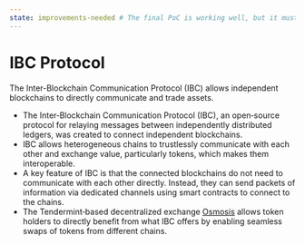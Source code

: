 ```yaml
---
state: improvements-needed # The final PoC is working well, but it must evolve performance-wise.
---
```


# IBC Protocol

The Inter-Blockchain Communication Protocol (IBC) allows independent blockchains to directly communicate and trade assets.

- The Inter‐Blockchain Communication Protocol (IBC), an open‐source protocol for relaying messages between independently distributed ledgers, was created to connect independent blockchains.
- IBC allows heterogeneous chains to trustlessly communicate with each other and exchange value, particularly tokens, which makes them interoperable.
- A key feature of IBC is that the connected blockchains do not need to communicate with each other directly. Instead, they can send packets of information via dedicated channels using smart contracts to connect to the chains.
- The Tendermint‐based decentralized exchange [Osmosis](https://www.coinbase.com/cloud/discover/protocol-guides/guide-to-osmosis) allows token holders to directly benefit from what IBC offers by enabling seamless swaps of tokens from different chains.